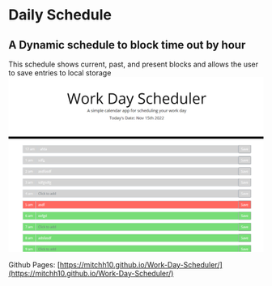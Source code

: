 # Daily Schedule
## A Dynamic schedule to block time out by hour
This schedule shows current, past, and present blocks and allows the user to save entries to local storage
![Alt text](./Assets/Screenshot.png "Screenshot")

Github Pages: [https://mitchh10.github.io/Work-Day-Scheduler/](https://mitchh10.github.io/Work-Day-Scheduler/)